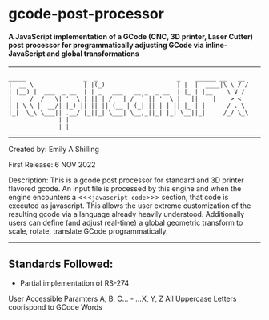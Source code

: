 # gcode-post-processor
#### A JavaScript implementation of a GCode (CNC, 3D printer, Laser Cutter) post processor for programmatically adjusting GCode via inline-JavaScript and global transformations
***
    _____                _  _                      _    ______ __   __
    |  __ \              | |(_)                    | |  |  ____|\ \ / /
    | |__) |  ___  _ __  | | _   ___   __ _  _ __  | |_ | |__    \ V / 
    |  _  /  / _ \| '_ \ | || | / __| / _` || '_ \ | __||  __|    > <  
    | | \ \ |  __/| |_) || || || (__ | (_| || | | || |_ | |      / . \ 
    |_|  \_\ \___|| .__/ |_||_| \___| \__,_||_| |_| \__||_|     /_/ \_\
                  | |                                                  
                  |_|
***
Created by:     Emily A Shilling

First Release:  6 NOV 2022

Description:
                This is a gcode post processor for standard and 3D printer flavored gcode.  An input file is processed by this engine
                and when the engine encounters a <<\<```javascript code```\>>> section, that code is executed as javascript.  This allows the user
                extreme customization of the resulting gcode via a language already heavily understood. Additionally users can define (and adjust 
                real-time) a global geometric transform to scale, rotate, translate GCode programmatically.
***
## Standards Followed:

* Partial implementation of RS-274
    
User Accessible Paramters
    A, B, C... - ...X, Y, Z     All Uppercase Letters coorispond to GCode Words

